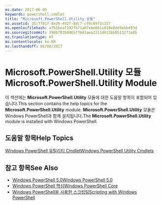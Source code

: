 ```yaml
---
ms.date: 2017-06-05
keywords: powershell,cmdlet
title: "Microsoft.PowerShell.Utility 모듈"
ms.assetid: 35c7701f-8e26-442f-8dc7-cf0c89f2c337
ms.openlocfilehash: a7b1beaf192fb71a07ebe861c818e8de9ebbe93d
ms.sourcegitcommit: 598b7835046577841aea2211d613bb8513271a8b
ms.translationtype: HT
ms.contentlocale: ko-KR
ms.lasthandoff: 06/08/2017
---
```

# <a name="microsoftpowershellutility-module"></a><span data-ttu-id="75bc8-103">Microsoft.PowerShell.Utility 모듈</span><span class="sxs-lookup"><span data-stu-id="75bc8-103">Microsoft.PowerShell.Utility Module</span></span>
<span data-ttu-id="75bc8-104">이 섹션에는 **Microsoft.PowerShell.Utility** 모듈에 대한 도움말 항목이 포함되어 있습니다.</span><span class="sxs-lookup"><span data-stu-id="75bc8-104">This section contains the help topics for the **Microsoft.PowerShell.Utility** module.</span></span> <span data-ttu-id="75bc8-105">**Microsoft.PowerShell.Utility** 모듈은 Windows PowerShell과 함께 설치됩니다.</span><span class="sxs-lookup"><span data-stu-id="75bc8-105">The **Microsoft.PowerShell.Utility** module is installed with Windows PowerShell.</span></span>

## <a name="help-topics"></a><span data-ttu-id="75bc8-106">도움말 항목</span><span class="sxs-lookup"><span data-stu-id="75bc8-106">Help Topics</span></span>
[<span data-ttu-id="75bc8-107">Windows PowerShell 유틸리티 Cmdlet</span><span class="sxs-lookup"><span data-stu-id="75bc8-107">Windows PowerShell Utility Cmdlets</span></span>](http://go.microsoft.com/fwlink/?LinkID=245861)

## <a name="see-also"></a><span data-ttu-id="75bc8-108">참고 항목</span><span class="sxs-lookup"><span data-stu-id="75bc8-108">See Also</span></span>
- [<span data-ttu-id="75bc8-109">Windows PowerShell 5.0</span><span class="sxs-lookup"><span data-stu-id="75bc8-109">Windows PowerShell 5.0</span></span>](Windows-PowerShell-5.0.md)
- [<span data-ttu-id="75bc8-110">Windows PowerShell 핵심</span><span class="sxs-lookup"><span data-stu-id="75bc8-110">Windows PowerShell Core</span></span>](https://technet.microsoft.com/en-us/library/4b75f1e4-f327-48f3-92ab-bf5435094d41)
- [<span data-ttu-id="75bc8-111">Windows PowerShell을 사용한 스크립팅</span><span class="sxs-lookup"><span data-stu-id="75bc8-111">Scripting with Windows PowerShell</span></span>](../../getting-started/fundamental/Scripting-with-Windows-PowerShell.md)

